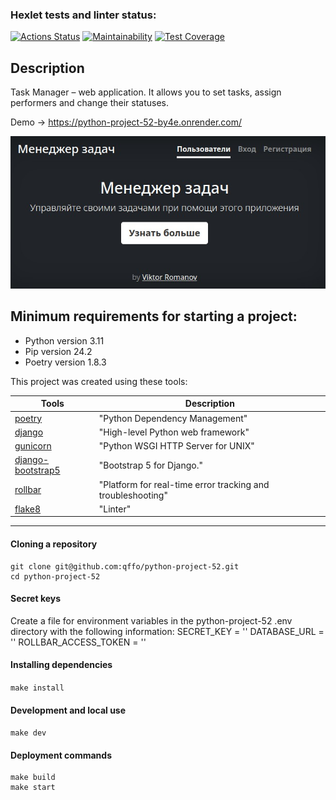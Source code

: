 ### Hexlet tests and linter status:
[![Actions Status](https://github.com/qffo/python-project-52/actions/workflows/hexlet-check.yml/badge.svg)](https://github.com/qffo/python-project-52/actions)
[![Maintainability](https://api.codeclimate.com/v1/badges/d1d25b3ceb16d7f55d69/maintainability)](https://codeclimate.com/github/qffo/python-project-52/maintainability)
[![Test Coverage](https://api.codeclimate.com/v1/badges/d1d25b3ceb16d7f55d69/test_coverage)](https://codeclimate.com/github/qffo/python-project-52/test_coverage)


## Description

Task Manager – web application. It allows you to set tasks, assign performers and change their statuses.

Demo -> https://python-project-52-by4e.onrender.com/

![пример jpeg](task_manager/static/images/sample2.jpeg)

## Minimum requirements for starting a project:
- Python version 3.11
- Pip version 24.2
- Poetry version 1.8.3


This project was created using these tools:

| Tools                                                           | Description                                       |
|-----------------------------------------------------------------|---------------------------------------------------|
| [poetry](https://python-poetry.org/)                            | "Python Dependency Management"                    |
| [django](https://djangoproject.com/)                            | "High-level Python web framework"           |
| [gunicorn](https://gunicorn.org/)                               | "Python WSGI HTTP Server for UNIX"                |
| [django-bootstrap5](https://django-bootstrap5.readthedocs.io/)  | "Bootstrap 5 for Django."         |
| [rollbar](https://rollbar.com/)                                 | "Platform for real-time error tracking and troubleshooting"   |
| [flake8](https://flake8.pycqa.org/)                             | "Linter"                                          |
---

#### Cloning a repository
```
git clone git@github.com:qffo/python-project-52.git
cd python-project-52
```  
#### Secret keys
Create a file for environment variables in the python-project-52 .env directory with the following information:
SECRET_KEY = ''
DATABASE_URL = ''
ROLLBAR_ACCESS_TOKEN = ''
#### Installing dependencies
```make install```  
#### Development and local use
```make dev```  
#### Deployment commands
```
make build    
make start
```  